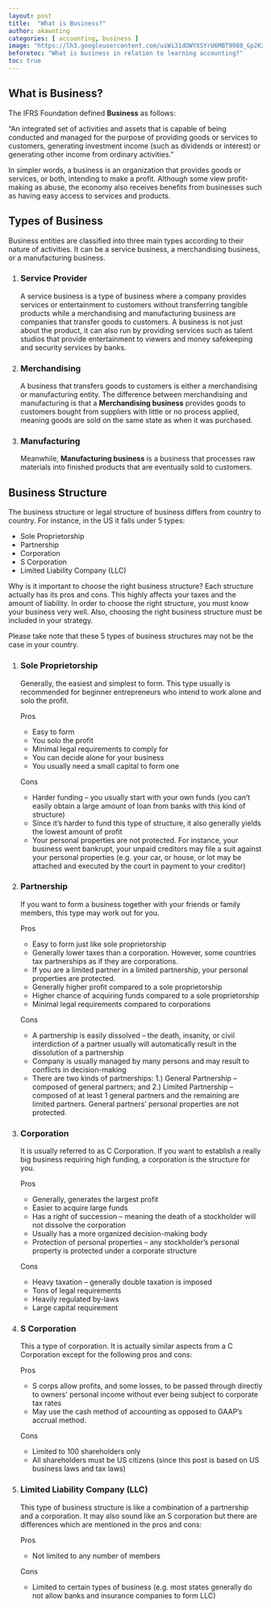 ```yaml
---
layout: post
title:  "What is Business?"
author: akawnting
categories: [ accounting, business ]
image: "https://lh3.googleusercontent.com/uiWi31dOWYXSYrU6MBT9980_Gp2KzpxTjTkVgEyYRIqetLckxMJHoAKP85bQgv0GSiHGjAwiO3AJPj6B8PDbBAmZZJ-87WC5fnInkbBARjKgDMSx1PMUJQH050g8esdtj5lMueogysvslSAcxyvslusd4kzjJg-2BX2yQO4BMXyMmwTrYKlODg7zS8BAhHQIY5CX1JxaPcw70-S8rnNgXILssjEUSK7gobU47heBP-16Jx1HnsI2qMgj7JD9fpYogU-tr4B5-J4x4aHIV80e72GXSAzPImh00zO-r4tH86OCviqitTUNWMhLqWkGAISJmAni8_IBxEv8qy1OewrPji6mDSsywXOtBLnhhNMeJb5pvKEmEnSPfvpkCM7_3LZXS0gkU5apBRuH8CJOLuXJ15VYTPupkW1NDVtpAsMbazMs2cQbci3Kzk8e0N3Jm5Dw8ytd0lvDQG_QmEWiDHKioitJyIjj_PDculrwbhSAKjFRY1xePFvFiGokt3pFxwBrj2-xgBEctNpFH5AaX9MP18cfA9BrdoqKbaHf8dJhk9Ojvs3UVN9FxY8uyu1bagyC8LzxTJ8gEGCNDyaCeFFfWamwZChvaNhxF-grISvSFY3tht1iKbRpRhbm5FJLWh2e0z_J00xndrBZH2-GoD19KuhfD_FRS6o3okU4UK0gNxvIRsD2r-E7bCpOqm88b-Lj9vVh3czE0M3lFbnDAMkS0zM=w939-h625-no"
beforetoc: "What is business in relation to learning accounting?"
toc: true
---
```


<h2 id="1"><strong>What is Business?</strong></h2>
<p>The IFRS Foundation defined <strong>Business</strong> as follows:</p>
<p>&ldquo;An integrated set of activities and assets that is capable of being conducted and managed for the purpose of providing goods or services to customers, generating investment income (such as dividends or interest) or generating other income from ordinary activities.&rdquo;</p>
<p>In simpler words, a business is an organization that provides goods or services, or both, intending to make a profit. Although some view profit-making as abuse, the economy also receives benefits from businesses such as having easy access to services and products.</p>
<h2 id="2"><strong>Types of Business</strong></h2>
<p>Business entities are classified into three main types according to their nature of activities. It can be a service business, a merchandising business, or a manufacturing business.</p>
<ol>
<li><h3 id="2.1"><strong>Service Provider</strong></h3></li>
<p>A service business is a type of business where a company provides services or entertainment to customers without transferring tangible products while a merchandising and manufacturing business are companies that transfer goods to customers. A business is not just about the product, it can also run by providing services such as talent studios that provide entertainment to viewers and money safekeeping and security services by banks.</p>
<li><h3 id="2.2"><strong>Merchandising</strong></h3></li>
<p>A business that transfers goods to customers is either a merchandising or manufacturing entity. The difference between merchandising and manufacturing is that a <strong>Merchandising business</strong> provides goods to customers bought from suppliers with little or no process applied, meaning goods are sold on the same state as when it was purchased.</p>
<li><h3 id="2.3"><strong>Manufacturing</strong></h3></li>
<p>Meanwhile, <strong>Manufacturing business</strong> is a business that processes raw materials into finished products that are eventually sold to customers.</p>
</ol>
<h2 id="3"><strong>Business Structure</strong></h2>
<p>The business structure or legal structure of business differs from country to country. For instance, in the US it falls under 5 types:</p>
<ul>
<li>Sole Proprietorship</li>
<li>Partnership</li>
<li>Corporation</li>
<li>S Corporation</li>
<li>Limited Liability Company (LLC)</li>
</ul>
<p>Why is it important to choose the right business structure? Each structure actually has its pros and cons. This highly affects your taxes and the amount of liability. In order to choose the right structure, you must know your business very well. Also, choosing the right business structure must be included in your strategy.</p>
<p>Please take note that these 5 types of business structures may not be the case in your country.</p>
<ol>
<li><h3 id="3.1"><strong>Sole Proprietorship</strong></h3></li>
<p>Generally, the easiest and simplest to form. This type usually is recommended for beginner entrepreneurs who intend to work alone and solo the profit.</p>
<p>Pros</p>
<ul>
<li>Easy to form</li>
<li>You solo the profit</li>
<li>Minimal legal requirements to comply for</li>
<li>You can decide alone for your business</li>
<li>You usually need a small capital to form one</li>
</ul>
<p>Cons</p>
<ul>
<li>Harder funding &ndash; you usually start with your own funds (you can&rsquo;t easily obtain a large amount of loan from banks with this kind of structure)</li>
<li>Since it&rsquo;s harder to fund this type of structure, it also generally yields the lowest amount of profit</li>
<li>Your personal properties are not protected. For instance, your business went bankrupt, your unpaid creditors may file a suit against your personal properties (e.g. your car, or house, or lot may be attached and executed by the court in payment to your creditor)</li>
</ul>
<li><h3 id="3.2"><strong>Partnership</strong></h3></li>
<p>If you want to form a business together with your friends or family members, this type may work out for you.</p>
<p>Pros</p>
<ul>
<li>Easy to form just like sole proprietorship</li>
<li>Generally lower taxes than a corporation. However, some countries tax partnerships as if they are corporations.</li>
<li>If you are a limited partner in a limited partnership, your personal properties are protected.</li>
<li>Generally higher profit compared to a sole proprietorship</li>
<li>Higher chance of acquiring funds compared to a sole proprietorship</li>
<li>Minimal legal requirements compared to corporations</li>
</ul>
<p>Cons</p>
<ul>
<li>A partnership is easily dissolved &ndash; the death, insanity, or civil interdiction of a partner usually will automatically result in the dissolution of a partnership</li>
<li>Company is usually managed by many persons and may result to conflicts in decision-making</li>
<li>There are two kinds of partnerships: 1.) General Partnership &ndash; composed of general partners; and 2.) Limited Partnership &ndash; composed of at least 1 general partners and the remaining are limited partners. General partners&rsquo; personal properties are not protected.</li>
</ul>
<li><h3 id="3.3"><strong>Corporation</strong></h3></li>
<p>It is usually referred to as C Corporation. If you want to establish a really big business requiring high funding, a corporation is the structure for you.</p>
<p>Pros</p>
<ul>
<li>Generally, generates the largest profit</li>
<li>Easier to acquire large funds</li>
<li>Has a right of succession &ndash; meaning the death of a stockholder will not dissolve the corporation</li>
<li>Usually has a more organized decision-making body</li>
<li>Protection of personal properties &ndash; any stockholder&rsquo;s personal property is protected under a corporate structure</li>
</ul>
<p>Cons</p>
<ul>
<li>Heavy taxation &ndash; generally double taxation is imposed</li>
<li>Tons of legal requirements</li>
<li>Heavily regulated by-laws</li>
<li>Large capital requirement</li>
</ul>
<li><h3 id="3.4"><strong>S Corporation</strong></h3></li>
<p>This a type of corporation. It is actually similar aspects from a C Corporation except for the following pros and cons:</p>
<p>Pros</p>
<ul>
<li>S corps allow profits, and some losses, to be passed through directly to owners' personal income without ever being subject to corporate tax rates</li>
<li>May use the cash method of accounting as opposed to GAAP&rsquo;s accrual method.</li>
</ul>
<p>Cons</p>
<ul>
<li>Limited to 100 shareholders only</li>
<li>All shareholders must be US citizens (since this post is based on US business laws and tax laws)</li>
</ul>
<li><h3 id="3.5"><strong>Limited Liability Company (LLC)</strong></h3></li>
<p>This type of business structure is like a combination of a partnership and a corporation. It may also sound like an S corporation but there are differences which are mentioned in the pros and cons:</p>
<p>Pros</p>
<ul>
<li>Not limited to any number of members</li>
</ul>
<p>Cons</p>
<ul>
<li>Limited to certain types of business (e.g. most states generally do not allow banks and insurance companies to form LLC)</li>
</ul>
</ol>
